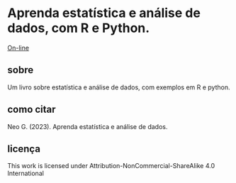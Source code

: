 # Aprenda estatística e análise de dados, com R e Python. 

[On-line](https://giseldo.github.io/estatistica/)

## sobre

Um livro sobre estatística e análise de dados, com exemplos em R e python.

## como citar

Neo G. (2023). Aprenda estatística e análise de dados. 

## licença

This work is licensed under Attribution-NonCommercial-ShareAlike 4.0 International 
